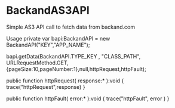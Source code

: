 # BackandAS3API
Simple AS3 API call to fetch data from backand.com


Usage
private var bapi:BackandAPI = new BackandAPI("KEY","APP_NAME");

bapi.getData(BackandAPI.TYPE_KEY , "CLASS_PATH", URLRequestMethod.GET, {pageSize:10,pageNumber:1},null,httpRequest,httpFault);

public function httpRequest( response:* ):void
{
	trace("httpRequest",response)
}

public function httpFault( error:* ):void
{
	trace("httpFault", error )
}
